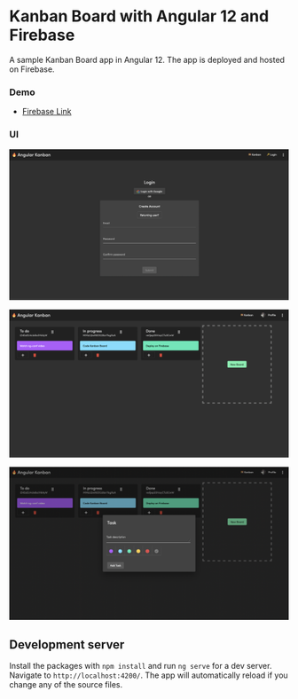 # Kanban Board with Angular 12 and Firebase

A sample Kanban Board app in Angular 12.
The app is deployed and hosted on Firebase.

### Demo
- [Firebase Link]( https://kanban-ng12.firebaseapp.com/)

### UI
![login][login]

[login]: demo/login.png

![board][board]

[board]: demo/board.png

![add-task][add-task]

[add-task]: demo/add-task.png


## Development server

Install the packages with `npm install` and run `ng serve` for a dev server. Navigate to `http://localhost:4200/`. The app will automatically reload if you change any of the source files.

